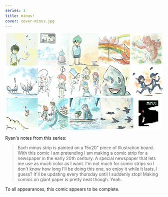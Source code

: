 ```yaml
---
series: 1
title: minus!
cover: cover-minus.jpg
---
```


![](../../../assets/minus/minuscover.jpg "A compilation of various callouts for minus.")

Ryan's notes from this series:

> Each minus strip is painted on a 15x20" piece of Illustration board. With this comic I am pretending I am making a comic strip for a newspaper in the early 20th century. A special newspaper that lets me use as much color as I want. I'm not much for comic strips so I don't know how long I'll be doing this one, so enjoy it while it lasts, I guess? It'll be updating every thursday until I suddenly stop! Making comics on giant paper is pretty neat though. Yeah.

To all appearances, this comic appears to be complete.
